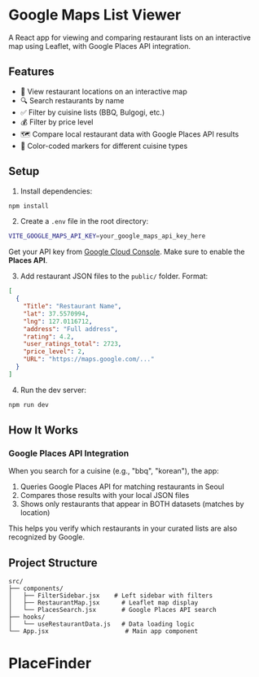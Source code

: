 # Google Maps List Viewer

A React app for viewing and comparing restaurant lists on an interactive map using Leaflet, with Google Places API integration.

## Features

- 📍 View restaurant locations on an interactive map
- 🔍 Search restaurants by name
- ✅ Filter by cuisine lists (BBQ, Bulgogi, etc.)
- 💰 Filter by price level
- 🗺️ Compare local restaurant data with Google Places API results
- 🎨 Color-coded markers for different cuisine types

## Setup

1. Install dependencies:
```bash
npm install
```

2. Create a `.env` file in the root directory:
```bash
VITE_GOOGLE_MAPS_API_KEY=your_google_maps_api_key_here
```

Get your API key from [Google Cloud Console](https://console.cloud.google.com/apis/credentials). Make sure to enable the **Places API**.

3. Add restaurant JSON files to the `public/` folder. Format:
```json
[
  {
    "Title": "Restaurant Name",
    "lat": 37.5570994,
    "lng": 127.0116712,
    "address": "Full address",
    "rating": 4.2,
    "user_ratings_total": 2723,
    "price_level": 2,
    "URL": "https://maps.google.com/..."
  }
]
```

4. Run the dev server:
```bash
npm run dev
```

## How It Works

### Google Places API Integration

When you search for a cuisine (e.g., "bbq", "korean"), the app:
1. Queries Google Places API for matching restaurants in Seoul
2. Compares those results with your local JSON files
3. Shows only restaurants that appear in BOTH datasets (matches by location)

This helps you verify which restaurants in your curated lists are also recognized by Google.

## Project Structure

```
src/
├── components/
│   ├── FilterSidebar.jsx    # Left sidebar with filters
│   ├── RestaurantMap.jsx      # Leaflet map display
│   └── PlacesSearch.jsx       # Google Places API search
├── hooks/
│   └── useRestaurantData.js   # Data loading logic
└── App.jsx                     # Main app component
```
# PlaceFinder
